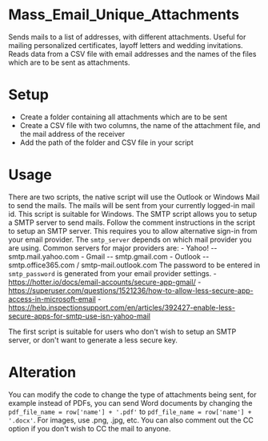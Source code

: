 # Mass_Email_Unique_Attachments
Sends mails to a list of addresses, with different attachments. 
Useful for mailing personalized certificates, layoff letters and wedding invitations. 
Reads data from a CSV file with email addresses and the names of the files which are to be sent as attachments.
# Setup
- Create a folder containing all attachments which are to be sent
- Create a CSV file with two columns, the name of the attachment file, and the mail address of the receiver
- Add the path of the folder and CSV file in your script
# Usage
There are two scripts, the native script will use the Outlook or Windows Mail to send the mails. The mails will be sent from your currently logged-in mail id. This script is suitable for Windows.
The SMTP script allows you to setup a SMTP server to send mails. Follow the comment instructions in the script to setup an SMTP server. This requires you to allow alternative sign-in from your email provider. 
The `smtp_server` depends on which mail provider you are using. Common servers for major providers are:
      - Yahoo!
      -- smtp.mail.yahoo.com
      - Gmail
      -- smtp.gmail.com
      - Outlook
      -- smtp.office365.com	/ smtp-mail.outlook.com
The password to be entered in `smtp_password` is generated from your email provider settings.
      - https://hotter.io/docs/email-accounts/secure-app-gmail/
      - https://superuser.com/questions/1521236/how-to-allow-less-secure-app-access-in-microsoft-email
      - https://help.inspectionsupport.com/en/articles/392427-enable-less-secure-apps-for-smtp-use-isn-yahoo-mail
      
The first script is suitable for users who don't wish to setup an SMTP server, or don't want to generate a less secure key.

# Alteration
You can modify the code to change the type of attachments being sent, for example instead of PDFs, you can send Word documents by changing the `pdf_file_name = row['name'] + '.pdf'` to `pdf_file_name = row['name'] + '.docx'`. For images, use .png, .jpg, etc.
You can also comment out the CC option if you don't wish to CC the mail to anyone.
